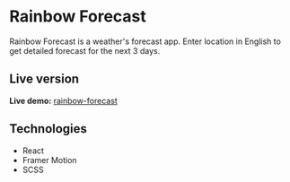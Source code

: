 # Rainbow Forecast

Rainbow Forecast is a weather's forecast app. Enter location in English to get detailed forecast for the next 3 days.

## Live version

**Live demo:** [rainbow-forecast](https://rainbow-forecast.netlify.app/)

## Technologies

- React
- Framer Motion
- SCSS
